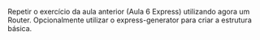Repetir o exercício da aula anterior (Aula 6 Express) utilizando agora um Router.  Opcionalmente utilizar o express-generator para criar a estrutura básica.
